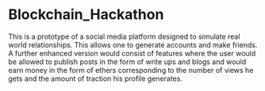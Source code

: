 # Blockchain_Hackathon

This is a prototype of a social media platform designed to simulate real world relationships. This allows one to generate accounts and make friends. 
A further enhanced version would consist of features where the user would be allowed to publish posts in the form of write ups and blogs and would earn money in the form of ethers corresponding to the number of views he gets and the amount of traction his profile generates.


